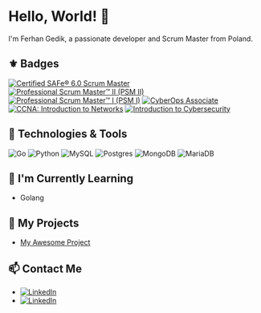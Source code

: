 # Hello, World! 👋

I'm Ferhan Gedik, a passionate developer and Scrum Master from Poland.

## ⚜️ Badges

[![Certified SAFe® 6.0 Scrum Master](https://images.credly.com/size/110x110/images/441384f8-8b0a-4e7f-94bd-966496a10fd9/image.png)](https://www.credly.com/badges/c036cbcb-32d8-4005-81c8-c16a6c3126e1 "Certified SAFe® 6.0 Scrum Master")
[![Professional Scrum Master™ II (PSM II)](https://images.credly.com/size/110x110/images/d90cc9bc-3e9a-49b2-ac09-7930db400e32/image.png)](https://www.credly.com/badges/2b0bde56-3d05-48e7-8eba-75b971780bc5 "Professional Scrum Master™ II (PSM II)")
[![Professional Scrum Master™ I (PSM I)](https://images.credly.com/size/110x110/images/a2790314-008a-4c3d-9553-f5e84eb359ba/image.png)](https://www.credly.com/badges/04c72637-50f3-4188-942b-31819356411d "Professional Scrum Master™ I (PSM II)")
[![CyberOps Associate](https://images.credly.com/size/110x110/images/53f37f83-04a1-4935-9b1e-21a99cc6e1b2/CyberOpsAssoc.png)](https://www.credly.com/badges/91caf2c3-592b-4d72-b7b7-63f9df3cbbce "CyberOps Associate")
[![CCNA: Introduction to Networks](https://images.credly.com/size/110x110/images/70d71df5-f3dc-4380-9b9d-f22513a70417/CCNAITN__1_.png)](https://www.credly.com/badges/460edfad-e657-4f20-9ef4-0d60ee41c7ec "CCNA: Introduction to Networks")
[![Introduction to Cybersecurity](https://images.credly.com/size/110x110/images/af8c6b4e-fc31-47c4-8dcb-eb7a2065dc5b/I2CS__1_.png)](https://www.credly.com/badges/a7867fc7-7a57-4c01-9cbd-cd13834aca22 "Introduction to Cybersecurity")


## 🔧 Technologies & Tools

![Go](https://img.shields.io/badge/go-%2300ADD8.svg?style=for-the-badge&logo=go&logoColor=white)
![Python](https://img.shields.io/badge/python-3670A0?style=for-the-badge&logo=python&logoColor=ffdd54)
![MySQL](https://img.shields.io/badge/mysql-%2300f.svg?style=for-the-badge&logo=mysql&logoColor=white)
![Postgres](https://img.shields.io/badge/postgres-%23316192.svg?style=for-the-badge&logo=postgresql&logoColor=white)
![MongoDB](https://img.shields.io/badge/MongoDB-%234ea94b.svg?style=for-the-badge&logo=mongodb&logoColor=white)
![MariaDB](https://img.shields.io/badge/MariaDB-003545?style=for-the-badge&logo=mariadb&logoColor=white)


## 🌱 I'm Currently Learning

- Golang

## 🚀 My Projects

- [My Awesome Project](https://github.com/john-doe/my-awesome-project)

## 📫 Contact Me

- [![LinkedIn](https://img.shields.io/badge/LinkedIn-0077B5?style=for-the-badge&logo=linkedin&logoColor=white)](https://www.linkedin.com/in/ferhangedik/)
- [![LinkedIn](https://img.shields.io/badge/Instagram-E4405F?style=for-the-badge&logo=instagram&logoColor=white)](https://www.instagram.com/ferhangedik/)



<!--
**ferhangedik/ferhangedik** is a ✨ _special_ ✨ repository because its `README.md` (this file) appears on your GitHub profile.

Here are some ideas to get you started:

- 🔭 I’m currently working on ...
- 🌱 I’m currently learning ...
- 👯 I’m looking to collaborate on ...
- 🤔 I’m looking for help with ...
- 💬 Ask me about ...
- 📫 How to reach me: ...
- 😄 Pronouns: ...
- ⚡ Fun fact: ...
-->
